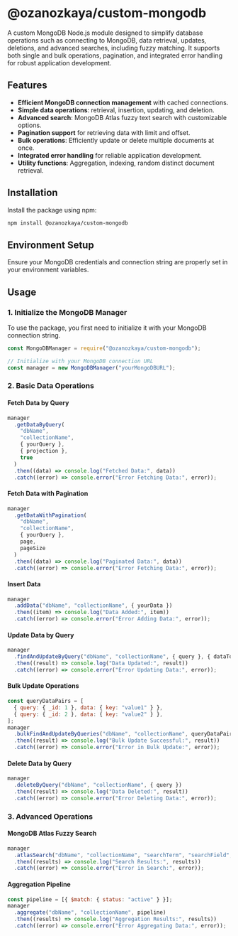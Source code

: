 # @ozanozkaya/custom-mongodb

A custom MongoDB Node.js module designed to simplify database operations such as connecting to MongoDB, data retrieval, updates, deletions, and advanced searches, including fuzzy matching. It supports both single and bulk operations, pagination, and integrated error handling for robust application development.

## Features

- **Efficient MongoDB connection management** with cached connections.
- **Simple data operations**: retrieval, insertion, updating, and deletion.
- **Advanced search**: MongoDB Atlas fuzzy text search with customizable options.
- **Pagination support** for retrieving data with limit and offset.
- **Bulk operations**: Efficiently update or delete multiple documents at once.
- **Integrated error handling** for reliable application development.
- **Utility functions**: Aggregation, indexing, random distinct document retrieval.

## Installation

Install the package using npm:

```bash
npm install @ozanozkaya/custom-mongodb
```

## Environment Setup

Ensure your MongoDB credentials and connection string are properly set in your environment variables.

## Usage

### 1. Initialize the MongoDB Manager

To use the package, you first need to initialize it with your MongoDB connection string.

```javascript
const MongoDBManager = require("@ozanozkaya/custom-mongodb");

// Initialize with your MongoDB connection URL
const manager = new MongoDBManager("yourMongoDBURL");
```

### 2. Basic Data Operations

#### Fetch Data by Query

```javascript
manager
  .getDataByQuery(
    "dbName",
    "collectionName",
    { yourQuery },
    { projection },
    true
  )
  .then((data) => console.log("Fetched Data:", data))
  .catch((error) => console.error("Error Fetching Data:", error));
```

#### Fetch Data with Pagination

```javascript
manager
  .getDataWithPagination(
    "dbName",
    "collectionName",
    { yourQuery },
    page,
    pageSize
  )
  .then((data) => console.log("Paginated Data:", data))
  .catch((error) => console.error("Error Fetching Data:", error));
```

#### Insert Data

```javascript
manager
  .addData("dbName", "collectionName", { yourData })
  .then((item) => console.log("Data Added:", item))
  .catch((error) => console.error("Error Adding Data:", error));
```

#### Update Data by Query

```javascript
manager
  .findAndUpdateByQuery("dbName", "collectionName", { query }, { dataToUpdate })
  .then((result) => console.log("Data Updated:", result))
  .catch((error) => console.error("Error Updating Data:", error));
```

#### Bulk Update Operations

```javascript
const queryDataPairs = [
  { query: { _id: 1 }, data: { key: "value1" } },
  { query: { _id: 2 }, data: { key: "value2" } },
];
manager
  .bulkFindAndUpdateByQueries("dbName", "collectionName", queryDataPairs)
  .then((result) => console.log("Bulk Update Successful:", result))
  .catch((error) => console.error("Error in Bulk Update:", error));
```

#### Delete Data by Query

```javascript
manager
  .deleteByQuery("dbName", "collectionName", { query })
  .then((result) => console.log("Data Deleted:", result))
  .catch((error) => console.error("Error Deleting Data:", error));
```

### 3. Advanced Operations

#### MongoDB Atlas Fuzzy Search

```javascript
manager
  .atlasSearch("dbName", "collectionName", "searchTerm", "searchField", true)
  .then((results) => console.log("Search Results:", results))
  .catch((error) => console.error("Error in Search:", error));
```

#### Aggregation Pipeline

```javascript
const pipeline = [{ $match: { status: "active" } }];
manager
  .aggregate("dbName", "collectionName", pipeline)
  .then((results) => console.log("Aggregation Results:", results))
  .catch((error) => console.error("Error Aggregating Data:", error));
```
